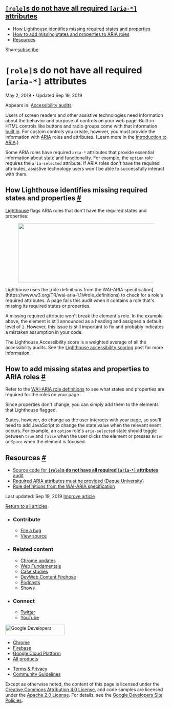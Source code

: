 ## <a href="#lesscodegreaterrolelesscodegreaters-do-not-have-all-required-lesscodegreateraria-*lesscodegreater-attributes" class="w-toc__header--link"><code>[role]</code>s do not have all required <code>[aria-\*]</code> attributes</a>

- [How Lighthouse identifies missing required states and properties](#how-lighthouse-identifies-missing-required-states-and-properties)
- [How to add missing states and properties to ARIA roles](#how-to-add-missing-states-and-properties-to-aria-roles)
- [Resources](#resources)

Share<a href="/newsletter/" class="gc-analytics-event w-actions__fab w-actions__fab--subscribe"><span>subscribe</span></a>

# `[role]`s do not have all required `[aria-*]` attributes

May 2, 2019 <span class="w-author__separator">•</span> Updated Sep 19, 2019

<span class="w-post-signpost__title">Appears in:</span> <a href="/lighthouse-accessibility" class="w-post-signpost__link">Accessibility audits</a>

Users of screen readers and other assistive technologies need information about the behavior and purpose of controls on your web page. Built-in HTML controls like buttons and radio groups come with that information [built in](/use-semantic-html). For custom controls you create, however, you must provide the information with [ARIA](https://www.w3.org/TR/wai-aria-1.1/#role_definitions) roles and attributes. (Learn more in the [Introduction to ARIA](https://developers.google.com/web/fundamentals/accessibility/semantics-aria/).)

Some ARIA roles have required `aria-*` attributes that provide essential information about state and functionality. For example, the `option` role requires the `aria-selected` attribute. If ARIA roles don't have the required attributes, assistive technology users won't be able to successfully interact with them.

## How Lighthouse identifies missing required states and properties <a href="#how-lighthouse-identifies-missing-required-states-and-properties" class="w-headline-link">#</a>

[Lighthouse](https://developers.google.com/web/tools/lighthouse) flags ARIA roles that don't have the required states and properties:

<figure><img src="https://web-dev.imgix.net/image/tcFciHGuF3MxnTr1y5ue01OGLBn2/EF8Fjn4V8r1rR6JoZtIc.png?auto=format" class="w-screenshot" sizes="(min-width: 800px) 800px, calc(100vw - 48px)" srcset="https://web-dev.imgix.net/image/tcFciHGuF3MxnTr1y5ue01OGLBn2/EF8Fjn4V8r1rR6JoZtIc.png?auto=format&amp;w=200 200w, https://web-dev.imgix.net/image/tcFciHGuF3MxnTr1y5ue01OGLBn2/EF8Fjn4V8r1rR6JoZtIc.png?auto=format&amp;w=228 228w, https://web-dev.imgix.net/image/tcFciHGuF3MxnTr1y5ue01OGLBn2/EF8Fjn4V8r1rR6JoZtIc.png?auto=format&amp;w=260 260w, https://web-dev.imgix.net/image/tcFciHGuF3MxnTr1y5ue01OGLBn2/EF8Fjn4V8r1rR6JoZtIc.png?auto=format&amp;w=296 296w, https://web-dev.imgix.net/image/tcFciHGuF3MxnTr1y5ue01OGLBn2/EF8Fjn4V8r1rR6JoZtIc.png?auto=format&amp;w=338 338w, https://web-dev.imgix.net/image/tcFciHGuF3MxnTr1y5ue01OGLBn2/EF8Fjn4V8r1rR6JoZtIc.png?auto=format&amp;w=385 385w, https://web-dev.imgix.net/image/tcFciHGuF3MxnTr1y5ue01OGLBn2/EF8Fjn4V8r1rR6JoZtIc.png?auto=format&amp;w=439 439w, https://web-dev.imgix.net/image/tcFciHGuF3MxnTr1y5ue01OGLBn2/EF8Fjn4V8r1rR6JoZtIc.png?auto=format&amp;w=500 500w, https://web-dev.imgix.net/image/tcFciHGuF3MxnTr1y5ue01OGLBn2/EF8Fjn4V8r1rR6JoZtIc.png?auto=format&amp;w=571 571w, https://web-dev.imgix.net/image/tcFciHGuF3MxnTr1y5ue01OGLBn2/EF8Fjn4V8r1rR6JoZtIc.png?auto=format&amp;w=650 650w, https://web-dev.imgix.net/image/tcFciHGuF3MxnTr1y5ue01OGLBn2/EF8Fjn4V8r1rR6JoZtIc.png?auto=format&amp;w=741 741w, https://web-dev.imgix.net/image/tcFciHGuF3MxnTr1y5ue01OGLBn2/EF8Fjn4V8r1rR6JoZtIc.png?auto=format&amp;w=845 845w, https://web-dev.imgix.net/image/tcFciHGuF3MxnTr1y5ue01OGLBn2/EF8Fjn4V8r1rR6JoZtIc.png?auto=format&amp;w=964 964w, https://web-dev.imgix.net/image/tcFciHGuF3MxnTr1y5ue01OGLBn2/EF8Fjn4V8r1rR6JoZtIc.png?auto=format&amp;w=1098 1098w, https://web-dev.imgix.net/image/tcFciHGuF3MxnTr1y5ue01OGLBn2/EF8Fjn4V8r1rR6JoZtIc.png?auto=format&amp;w=1252 1252w, https://web-dev.imgix.net/image/tcFciHGuF3MxnTr1y5ue01OGLBn2/EF8Fjn4V8r1rR6JoZtIc.png?auto=format&amp;w=1428 1428w, https://web-dev.imgix.net/image/tcFciHGuF3MxnTr1y5ue01OGLBn2/EF8Fjn4V8r1rR6JoZtIc.png?auto=format&amp;w=1600 1600w" width="800" height="185" /></figure>Lighthouse uses the [role definitions from the WAI-ARIA specification](https://www.w3.org/TR/wai-aria-1.1/#role_definitions) to check for a role's required attributes. A page fails this audit when it contains a role that's missing its required states or properties.

A missing required attribute won't break the element's role. In the example above, the element is still announced as a heading and assigned a default level of `2`. However, this issue is still important to fix and probably indicates a mistaken assumption in your code.

The Lighthouse Accessibility score is a weighted average of all the accessibility audits. See the [Lighthouse accessibility scoring](/accessibility-scoring) post for more information.

## How to add missing states and properties to ARIA roles <a href="#how-to-add-missing-states-and-properties-to-aria-roles" class="w-headline-link">#</a>

Refer to the [WAI-ARIA role definitions](https://www.w3.org/TR/wai-aria-1.1/#role_definitions) to see what states and properties are required for the roles on your page.

Since properties don't change, you can simply add them to the elements that Lighthouse flagged.

States, however, do change as the user interacts with your page, so you'll need to add JavaScript to change the state value when the relevant event occurs. For example, an `option` role's `aria-selected` state should toggle between `true` and `false` when the user clicks the element or presses `Enter` or `Space` when the element is focused.

## Resources <a href="#resources" class="w-headline-link">#</a>

- [Source code for **`[role]`s do not have all required `[aria-*]` attributes** audit](https://github.com/GoogleChrome/lighthouse/blob/master/lighthouse-core/audits/accessibility/aria-required-attr.js)
- [Required ARIA attributes must be provided (Deque University)](https://dequeuniversity.com/rules/axe/3.3/aria-required-attr)
- [Role definitions from the WAI-ARIA specification](https://www.w3.org/TR/wai-aria-1.1/#role_definitions)

<span class="w-mr--sm">Last updated: Sep 19, 2019 </span>[Improve article](https://github.com/GoogleChrome/web.dev/blob/master/src/site/content/en/lighthouse-accessibility/aria-required-attr/index.md)

<a href="/lighthouse-accessibility" class="gc-analytics-event w-article-navigation__link w-article-navigation__link--back w-article-navigation__link--single">Return to all articles</a>

- ### Contribute

  - <a href="https://github.com/GoogleChrome/web.dev/issues/new?assignees=&amp;labels=bug&amp;template=bug_report.md&amp;title=" class="w-footer__linkbox-link">File a bug</a>
  - <a href="https://github.com/googlechrome/web.dev" class="w-footer__linkbox-link">View source</a>

- ### Related content

  - <a href="https://blog.chromium.org/" class="w-footer__linkbox-link">Chrome updates</a>
  - <a href="https://developers.google.com/web/" class="w-footer__linkbox-link">Web Fundamentals</a>
  - <a href="https://developers.google.com/web/showcase/" class="w-footer__linkbox-link">Case studies</a>
  - <a href="https://devwebfeed.appspot.com/" class="w-footer__linkbox-link">DevWeb Content Firehose</a>
  - <a href="/podcasts/" class="w-footer__linkbox-link">Podcasts</a>
  - <a href="/shows/" class="w-footer__linkbox-link">Shows</a>

- ### Connect

  - <a href="https://www.twitter.com/ChromiumDev" class="w-footer__linkbox-link">Twitter</a>
  - <a href="https://www.youtube.com/user/ChromeDevelopers" class="w-footer__linkbox-link">YouTube</a>

<a href="https://developers.google.com/" class="w-footer__utility-logo-link"><img src="/images/lockup-color.png" alt="Google Developers" class="w-footer__utility-logo" width="185" height="33" /></a>

- <a href="https://developer.chrome.com/" class="w-footer__utility-link">Chrome</a>
- <a href="https://firebase.google.com/" class="w-footer__utility-link">Firebase</a>
- <a href="https://cloud.google.com/" class="w-footer__utility-link">Google Cloud Platform</a>
- <a href="https://developers.google.com/products" class="w-footer__utility-link">All products</a>

<!-- -->

- <a href="https://policies.google.com/" class="w-footer__utility-link">Terms &amp; Privacy</a>
- <a href="/community-guidelines/" class="w-footer__utility-link">Community Guidelines</a>

Except as otherwise noted, the content of this page is licensed under the [Creative Commons Attribution 4.0 License](https://creativecommons.org/licenses/by/4.0/), and code samples are licensed under the [Apache 2.0 License](https://www.apache.org/licenses/LICENSE-2.0). For details, see the [Google Developers Site Policies](https://developers.google.com/terms/site-policies).
